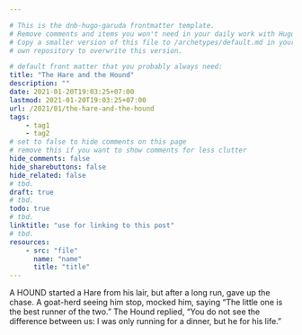 ```yaml
---

# This is the dnb-hugo-garuda frontmatter template. 
# Remove comments and items you won't need in your daily work with Hugo.
# Copy a smaller version of this file to /archetypes/default.md in your
# own repository to overwrite this version.

# default front matter that you probably always need:
title: "The Hare and the Hound"
description: ""
date: 2021-01-20T19:03:25+07:00
lastmod: 2021-01-20T19:03:25+07:00
url: /2021/01/the-hare-and-the-hound
tags:
    - tag1
    - tag2
# set to false to hide comments on this page
# remove this if you want to show comments for less clutter
hide_comments: false
hide_sharebuttons: false
hide_related: false
# tbd.
draft: true
# tbd.
todo: true
# tbd.
linktitle: "use for linking to this post"
# tbd.
resources:
    - src: "file"
      name: "name"
      title: "title"
---
```

A HOUND started a Hare from his lair, but after a long run, gave up the chase. A goat-herd seeing him stop, mocked him, saying “The little one is the best runner of the two.” The Hound replied, “You do not see the difference between us: I was only running for a dinner, but he for his life.”
